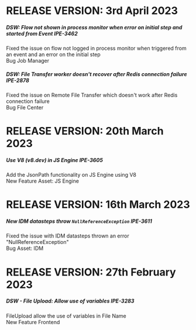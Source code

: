# RELEASE VERSION: 3rd April 2023

##### DSW: Flow not shown in process monitor when error on initial step and started from Event <span class="ticket">IPE-3462</span>  
 Fixed the issue on flow not logged in process monitor when triggered from an event and an error on the initial step   
  <span class="bug">Bug</span> <span class="service">Job Manager</span>  
  
##### DSW: File Transfer worker doesn't recover after Redis connection failure <span class="ticket">IPE-2878</span>  
 Fixed the issue on Remote File Transfer which doesn't work after Redis connection failure   
  <span class="bug">Bug</span> <span class="service">File Center</span>  
  
# RELEASE VERSION: 20th March 2023

##### Use V8 (v8.dev) in JS Engine <span class="ticket">IPE-3605</span>  
 Add the JsonPath functionality on JS Engine using V8  
  <span class="new">New Feature</span> <span class="service">Asset: JS Engine</span>  
  
# RELEASE VERSION: 16th March 2023

##### New IDM datasteps throw `NullReferenceException` <span class="ticket">IPE-3611</span>  
 Fixed the issue with IDM datasteps thrown an error "NullReferenceException"  
  <span class="bug">Bug</span> <span class="service">Asset: IDM</span>  
  
# RELEASE VERSION: 27th February 2023

##### DSW -  File Upload: Allow use of variables <span class="ticket">IPE-3283</span>  
 FileUpload allow the use of variables in File Name  
  <span class="new">New Feature</span> <span class="service">Frontend</span>  
  

